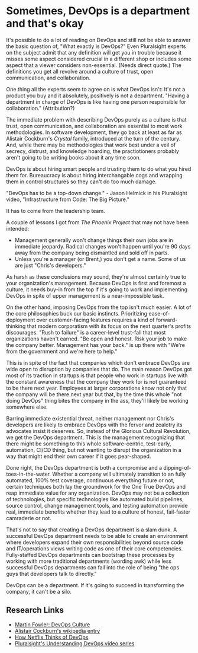 # Sometimes, DevOps is a department and that's okay

It's possible to do a lot of reading on DevOps and still not be able to answer the basic question of, "What exactly is DevOps?" Even Pluralsight experts on the subject admit that any definition will get you in trouble because it misses some aspect considered crucial in a different shop or includes some aspect that a viewer considers non-essential. (Needs direct quote.) The definitions you get all revolve around a culture of trust, open communication, and collaboration.

One thing all the experts seem to agree on is what DevOps isn't: It's not a product you buy and it absolutely, positively is not a department. "Having a department in charge of DevOps is like having one person responsible for collaboration." (Attribution?)

The immediate problem with describing DevOps purely as a culture is that trust, open communication, and collaboration are essential to most work methodologies. In software development, they go back at least as far as Alistair Cockburn's _Crystal_ family, introduced at the turn of the century. And, while there may be methodologies that work best under a veil of secrecy, distrust, and knowledge hoarding, the practiotioners probably aren't going to be writing books about it any time soon.

DevOps is about hiring smart people and trusting them to do what you hired them for. Bureaucracy is about hiring interchangable cogs and wrapping them in control structures so they can't do too much damage.

"DevOps has to be a top-down change." - Jason Helmick in his Pluralsight video, "Infrastructure from Code: The Big Picture."

It has to come from the leadership team. 

A couple of lessons I got from _The Phoenix Project_ that may not have been intended:

* Management generally won't change things their own jobs are in immediate jeopardy. Radical changes won't happen until you're 90 days away from the company being dismantled and sold off in parts.
* Unless you're a manager (or Brent,) you don't get a name. Some of us are just "Chris's developers."

As harsh as these conclusions may sound, they're almost certainly true to your organization's management. Because DevOps is first and foremost a culture, it needs buy-in from the top if it's going to work and implementing DevOps in spite of upper management is a near-impossible task.

On the other hand, imposing DevOps from the top isn't much easier. A lot of the core philosophies buck our basic instincts. Prioritizing ease-of-deployment over customer-facing features requires a kind of forward-thinking that modern corporatism with its focus on the next quarter's profits discourages. "Rush to failure" is a career-level trust-fall that most organizations haven't earned. "Be open and honest. Risk your job to make the company better. Management has your back." is up there with "We're from the government and we're here to help."

This is in spite of the fact that companies which don't embrace DevOps are wide open to disruption by companies that do. The main reason DevOps got most of its traction in startups is that people who work in startups live with the constant awareness that the company they work for is not guaranteed to be there next year. Employees at larger corporations know not only that the company will be there next year but that, by the time this whole "not doing DevOps" thing bites the company in the ass, they'll likely be working somewhere else.

Barring immediate existential threat, neither management nor Chris's developers are likely to embrace DevOps with the fervor and zealotry its advocates insist it deserves. So, instead of the Glorious Cultural Revolution, we get the DevOps department. This is the management recognizing that there might be something to this whole software-centric, test-early, automation, CI/CD thing, but not wanting to disrupt the organization in a way that might end their own career if it goes pear-shaped.

Done right, the DevOps department is both a compromise and a dipping-of-toes-in-the-water. Whether a company will ultimately transition to an fully automated, 100% test coverage, continuous everything future or not, certain techniques both lay the groundwork for the One True DevOps and reap immediate value for any organization. DevOps may not be a collection of technologies, but specific technologies like automated build pipelines, source control, change management tools, and testing automation provide real, immediate benefits whether they lead to a culture of honest, fail-faster camraderie or not.

That's not to say that creating a DevOps department is a slam dunk. A successful DevOps department needs to be able to create an environment where developers expand their own responsibilities beyond source code and IT/operations views writing code as one of their core competencies. Fully-staffed DevOps departments can bootstrap these processes by working with more traditional departments (wording awk) while less successful DevOps departments can fall into the role of being "the ops guys that developers talk to directly."

DevOps can be a department. If it's going to succeed in transforming the company, it can't be a silo.

## Research Links

* [Martin Fowler: DevOps Culture](https://martinfowler.com/bliki/DevOpsCulture.html)
* [Alistair Cockburn's wikipedia entry](https://en.wikipedia.org/wiki/Alistair_Cockburn)
* [How Netflix Thinks of DevOps](https://www.youtube.com/watch?v=UTKIT6STSVM)
* [Pluralsight's Understanding DevOps video series](https://app.pluralsight.com/paths/skills/understanding-devops)
